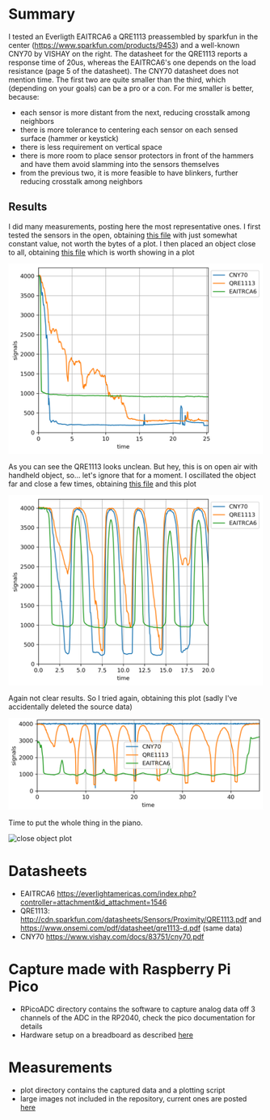 # Summary
I tested an Everligth EAITRCA6 a QRE1113 preassembled by sparkfun in the center (https://www.sparkfun.com/products/9453) and a well-known CNY70 by VISHAY on the right. The datasheet for the QRE1113 reports a response time of 20us, whereas the EAITRCA6's one depends on the load resistance (page 5 of the datasheet). The CNY70 datasheet does not mention time. The first two are quite smaller than the third, which (depending on your goals) can be a pro or a con. For me smaller is better, because:
* each sensor is more distant from the next, reducing crosstalk among neighbors
* there is more tolerance to centering each sensor on each sensed surface (hammer or keystick)
* there is less requirement on vertical space
* there is more room to place sensor protectors in front of the hammers and have them avoid slamming into the sensors themselves
* from the previous two, it is more feasible to have blinkers, further reducing crosstalk among neighbors

## Results
I did many measurements, posting here the most representative ones.
I first tested the sensors in the open, obtaining [this file](plot/no_objects.txt) with just somewhat constant value, not worth the bytes of a plot.
I then placed an object close to all, obtaining [this file](plot/close_object.txt) which is worth showing in a plot

![close object plot](plot/close_object.png)

As you can see the QRE1113 looks unclean. But hey, this is on open air with handheld object, so... let's ignore that for a moment. I oscillated the object far and close a few times, obtaining [this file](plot/oscillating_object.txt) and this plot

![oscillating object plot](plot/oscillating_object.png)

Again not clear results. So I tried again, obtaining this plot (sadly I've accidentally deleted the source data)

![oscillating again plot](plot/oscillating_again.png)

Time to put the whole thing in the piano.


![close object plot](QRE_centered.png)


# Datasheets
* EAITRCA6 https://everlightamericas.com/index.php?controller=attachment&id_attachment=1546
* QRE1113: http://cdn.sparkfun.com/datasheets/Sensors/Proximity/QRE1113.pdf and https://www.onsemi.com/pdf/datasheet/qre1113-d.pdf (same data)
* CNY70 https://www.vishay.com/docs/83751/cny70.pdf

# Capture made with Raspberry Pi Pico
* RPicoADC directory contains the software to capture analog data off 3 channels of the ADC in the RP2040, check the pico documentation for details
* Hardware setup on a breadboard as described [here](https://pianoclack.com/forum/d/243-diy-piano-sensors/36)

# Measurements
* plot directory contains the captured data and a plotting script
* large images not included in the repository, current ones are posted [here](https://pianoclack.com/forum/d/243-diy-piano-sensors/39)


